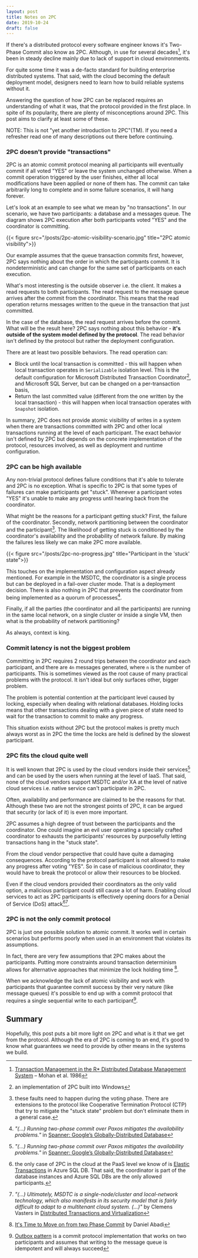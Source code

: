 ```yaml
---
layout: post
title: Notes on 2PC
date: 2019-10-24
draft: false
---
```


If there's a distributed protocol every software engineer knows it's Two-Phase Commit also know as 2PC. Although, in use for several decades[^1], it's been in steady decline mainly due to lack of support in cloud environments. 

For quite some time it was a de-facto standard for building enterprise distributed systems. That said, with the cloud becoming the default deployment model, designers need to learn how to build reliable systems without it. 

Answering the question of how 2PC can be replaced requires an understanding of what it was, that the protocol provided in the first place. In spite of its popularity, there are plenty of misconceptions around 2PC. This post aims to clarify at least some of these.      

NOTE: This is not "yet another introduction to 2PC"(TM). If you need a refresher read one of many descriptions out there before continuing.

### 2PC doesn't provide "transactions"
2PC is an atomic commit protocol meaning all participants will eventually commit if all voted "YES" or leave the system unchanged otherwise. When a commit operation triggered by the user finishes, either all local modifications have been applied or none of them has. The commit can take arbitrarily long to complete and in some failure scenarios, it will hang forever.

Let's look at an example to see what we mean by "no transactions". In our scenario, we have two participants: a database and a messages queue. The diagram shows 2PC execution after both participants voted "YES" and the coordinator is committing.

{{< figure src="/posts/2pc-atomic-visibility-scenario.jpg" title="2PC atomic visibility">}}

Our example assumes that the queue transaction commits first, however, 2PC says nothing about the order in which the participants commit. It is nondeterministic and can change for the same set of participants on each execution.

What's most interesting is the outside observer i.e. the client. It makes a read requests to both participants. The read request to the message queue arrives after the commit from the coordinator. This means that the read operation returns messages written to the queue in the transaction that just committed. 

In the case of the database, the read request arrives before the commit. What will be the result here? 2PC says nothing about this behavior - **it's outside of the system model defined by the protocol**. The read behavior isn't defined by the protocol but rather the deployment configuration. 

There are at least two possible behaviors. The read operation can:
    
* Block until the local transaction is committed - this will happen when local transaction operates in `Serializable` isolation level. This is the default configuration for Microsoft Distributed Transaction Coordinator[^2], and Microsoft SQL Server, but can be changed on a per-transaction basis,
* Return the last committed value (different from the one written by the local transaction) - this will happen when local transaction operates with `Snapshot` isolation.

In summary, 2PC does not provide atomic visibility of writes in a system when there are transactions committed with 2PC and other local transactions running at the level of each participant. The exact behavior isn't defined by 2PC but depends on the concrete implementation of the protocol, resources involved, as well as deployment and runtime configuration.

### 2PC can be high available
Any non-trivial protocol defines failure conditions that it's able to tolerate and 2PC is no exception. What is specific to 2PC is that some types of failures can make participants get "stuck". Whenever a participant votes "YES" it's unable to make any progress until hearing back from the coordinator. 

What might be the reasons for a participant getting stuck? First, the failure of the coordinator. Secondly, network partitioning between the coordinator and the participant[^3]. The likelihood of getting stuck is conditioned by the coordinator's availability and the probability of network failure. By making the failures less likely we can make 2PC more available.

{{< figure src="/posts/2pc-no-progress.jpg" title="Participant in the 'stuck' state">}}

This touches on the implementation and configuration aspect already mentioned. For example in the MSDTC, the coordinator is a single process but can be deployed in a fail-over cluster mode. That is a deployment decision. There is also nothing in 2PC that prevents the coordinator from being implemented as a quorum of processes[^4]. 

Finally, if all the parties (the coordinator and all the participants) are running in the same local network, on a single cluster or inside a single VM, then what is the probability of network partitioning? 

As always, context is king.   

### Commit latency is not the biggest problem
Committing in 2PC requires 2 round trips between the coordinator and each participant, and there are `4n` messages generated, where `n` is the number of participants. This is sometimes viewed as the root cause of many practical problems with the protocol. It isn't ideal but only surfaces other, bigger problem.

The problem is potential contention at the participant level caused by locking, especially when dealing with relational databases. Holding locks means that other transactions dealing with a given piece of state need to wait for the transaction to commit to make any progress.

This situation exists without 2PC but the protocol makes is pretty much always worst as in 2PC the time the locks are held is defined by the slowest participant.

### 2PC fits the cloud quite well
It is well known that 2PC is used by the cloud vendors inside their services[^4] and can be used by the users when running at the level of IaaS. That said, none of the cloud vendors support MSDTC and/or XA at the level of native cloud services i.e. native service can't participate in 2PC. 

Often, availability and performance are claimed to be the reasons for that. Although these two are not the strongest points of 2PC, it can be argued that security (or lack of it) is even more important. 

2PC assumes a high degree of trust between the participants and the coordinator. One could imagine an evil user operating a specially crafted coordinator to exhausts the participants' resources by purposefully letting transactions hang in the "stuck state".

From the cloud vendor perspective that could have quite a damaging consequences. According to the protocol participant is not allowed to make any progress after voting "YES". So in case of malicious coordinator, they would have to break the protocol or allow their resources to be blocked. 

Even if the cloud vendors provided their coordinators as the only valid option, a malicious participant could still cause a lot of harm. Enabling cloud services to act as 2PC participants is effectively opening doors for a Denial of Service (DoS) attack[^5][^6]. 

### 2PC is not the only commit protocol
2PC is just one possible solution to atomic commit. It works well in certain scenarios but performs poorly when used in an environment that violates its assumptions. 

In fact, there are very few assumptions that 2PC makes about the participants. Putting more constraints around transaction determinism allows for alternative approaches that minimize the lock holding time [^7]. 

When we acknowledge the lack of atomic visibility and work with participants that guarantee commit success by their very nature (like message queues) it's possible to end up with a commit protocol that requires a single sequential write to each participant[^8].   

## Summary
Hopefully, this post puts a bit more light on 2PC and what is it that we get from the protocol. Although the era of 2PC is coming to an end, it's good to know what guarantees we need to provide by other means in the systems we build. 

[^1]: [Transaction Management in the R* Distributed Database Management System](http://www.cs.cmu.edu/~natassa/courses/15-823/F02/papers/p378-mohan.pdf) – Mohan et al. 1986
[^2]: an implementation of 2PC built into Windows
[^3]: these faults need to happen during the voting phase. There are extensions to the protocol like Cooperative Termination Protocol (CTP) that try to mitigate the "stuck state" problem but don't eliminate them in a general case.
[^4]: *"(...) Running two-phase commit over Paxos mitigates the availability problems."* in [Spanner: Google’s Globally-Distributed Database](https://static.googleusercontent.com/media/research.google.com/pl//pubs/archive/39966.pdf)
[^5]: the only case of 2PC in the cloud at the PaaS level we know of is [Elastic Transactions](https://docs.microsoft.com/en-us/azure/sql-database/sql-database-elastic-transactions-overview#limitations) in Azure SQL DB. That said, the coordinator is part of the database instances and Azure SQL DBs are the only allowed participants.
[^6]: *"(...) Ultimately, MSDTC is a single-node/cluster and local-network technology, which also manifests in its security model that is fairly difficult to adapt to a multitenant cloud system. (...)"* by Clemens Vasters in [Distributed Transactions and Virtualization](http://vasters.com/archive/Distributed-Transactions-And-Virtualization.html)
[^7]: [It's Time to Move on from two Phase Commit](http://dbmsmusings.blogspot.com/2019/01/its-time-to-move-on-from-two-phase.html) by Daniel Abadi
[^8]: [Outbox pattern](https://docs.particular.net/nservicebus/outbox/) is a commit protocol implementation that works on two participants and assumes that writing to the message queue is idempotent and will always succeed